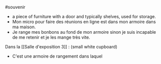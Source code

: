 
#souvenir
- a piece of furniture with a door and typically shelves, used for storage.
- Mon micro pour faire des réunions en ligne est dans mon armoire dans ma maison.
- Je range mes bonbons au fond de mon armoire sinon je suis incapable de me retenir et je les mange très vite.

Dans la [[Salle d'exposition 3]] : (small white cupboard)
- C'est une armoire de rangement dans laquel
